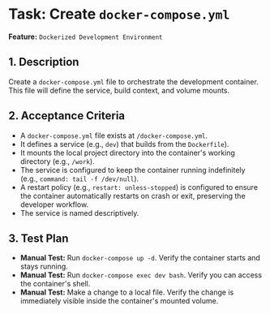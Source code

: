 # Task: Create `docker-compose.yml`

**Feature:** `Dockerized Development Environment`

## 1. Description

Create a `docker-compose.yml` file to orchestrate the development container. This file will define the service, build context, and volume mounts.

## 2. Acceptance Criteria

- A `docker-compose.yml` file exists at `/docker-compose.yml`.
- It defines a service (e.g., `dev`) that builds from the `Dockerfile`).
- It mounts the local project directory into the container's working directory (e.g., `/work`).
- The service is configured to keep the container running indefinitely (e.g., `command: tail -f /dev/null`).
- A restart policy (e.g., `restart: unless-stopped`) is configured to ensure the container automatically restarts on crash or exit, preserving the developer workflow.
- The service is named descriptively.

## 3. Test Plan

- **Manual Test:** Run `docker-compose up -d`. Verify the container starts and stays running.
- **Manual Test:** Run `docker-compose exec dev bash`. Verify you can access the container's shell.
- **Manual Test:** Make a change to a local file. Verify the change is immediately visible inside the container's mounted volume.
